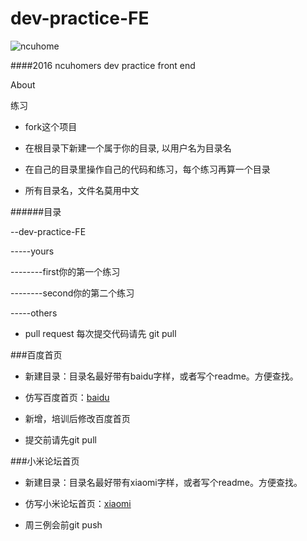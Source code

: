 # dev-practice-FE

![ncuhome](http://7xu5y0.com1.z0.glb.clouddn.com/freshman_stu_logo.png)


####2016 ncuhomers dev practice front end

About

练习

* fork这个项目

* 在根目录下新建一个属于你的目录, 以用户名为目录名

* 在自己的目录里操作自己的代码和练习，每个练习再算一个目录

* 所有目录名，文件名莫用中文 

######目录

--dev-practice-FE

-----yours

--------first你的第一个练习

--------second你的第二个练习

-----others

* pull request 每次提交代码请先 git pull

###百度首页

* 新建目录：目录名最好带有baidu字样，或者写个readme。方便查找。

* 仿写百度首页：[baidu](www.baidu.com)

* 新增，培训后修改百度首页

* 提交前请先git pull

###小米论坛首页

* 新建目录：目录名最好带有xiaomi字样，或者写个readme。方便查找。

* 仿写小米论坛首页：[xiaomi](http://www.xiaomi.cn/index.html)

* 周三例会前git push




